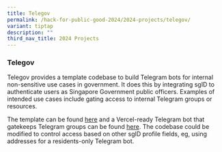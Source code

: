 ```yaml
---
title: Telegov
permalink: /hack-for-public-good-2024/2024-projects/telegov/
variant: tiptap
description: ""
third_nav_title: 2024 Projects
---
```

<h3>Telegov</h3>
<p>Telegov provides a template codebase to build Telegram bots for internal
non-sensitive use cases in government. It does this by integrating sgID
to authenticate users as Singapore Government public officers. Examples
of intended use cases include gating access to internal Telegram groups
or resources.</p>
<p>The template can be found <a href="https://github.com/opengovsg/telegovsg" rel="noopener noreferrer nofollow" target="_blank">here</a> and a Vercel-ready
Telegram bot that gatekeeps Telegram groups can be found <a href="https://github.com/opengovsg/telegovsg-bouncer" rel="noopener noreferrer nofollow" target="_blank">here</a>.
The codebase could be modified to control access based on other sgID profile
fields, eg, using addresses for a residents-only Telegram bot.</p>